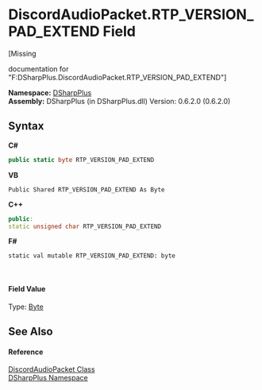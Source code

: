 # DiscordAudioPacket.RTP_VERSION_PAD_EXTEND Field
 

\[Missing <summary> documentation for "F:DSharpPlus.DiscordAudioPacket.RTP_VERSION_PAD_EXTEND"\]

**Namespace:**&nbsp;<a href="503971eb-de5e-a570-9922-de9500a9b1cc">DSharpPlus</a><br />**Assembly:**&nbsp;DSharpPlus (in DSharpPlus.dll) Version: 0.6.2.0 (0.6.2.0)

## Syntax

**C#**<br />
``` C#
public static byte RTP_VERSION_PAD_EXTEND
```

**VB**<br />
``` VB
Public Shared RTP_VERSION_PAD_EXTEND As Byte
```

**C++**<br />
``` C++
public:
static unsigned char RTP_VERSION_PAD_EXTEND
```

**F#**<br />
``` F#
static val mutable RTP_VERSION_PAD_EXTEND: byte
```

<br />

#### Field Value
Type: <a href="http://msdn2.microsoft.com/en-us/library/yyb1w04y" target="_blank">Byte</a>

## See Also


#### Reference
<a href="8061c5bb-1836-275b-f75b-210cabaf81e7">DiscordAudioPacket Class</a><br /><a href="503971eb-de5e-a570-9922-de9500a9b1cc">DSharpPlus Namespace</a><br />